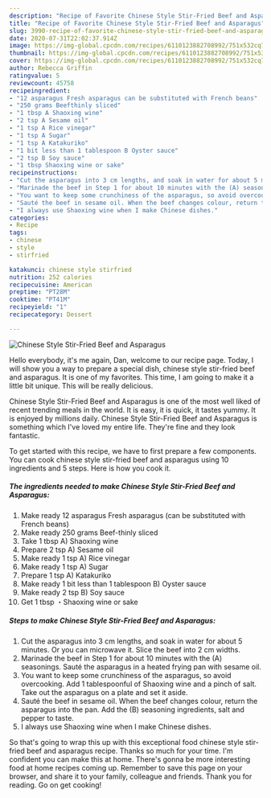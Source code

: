 ```yaml
---
description: "Recipe of Favorite Chinese Style Stir-Fried Beef and Asparagus"
title: "Recipe of Favorite Chinese Style Stir-Fried Beef and Asparagus"
slug: 3990-recipe-of-favorite-chinese-style-stir-fried-beef-and-asparagus
date: 2020-07-31T22:02:37.914Z
image: https://img-global.cpcdn.com/recipes/6110123882708992/751x532cq70/chinese-style-stir-fried-beef-and-asparagus-recipe-main-photo.jpg
thumbnail: https://img-global.cpcdn.com/recipes/6110123882708992/751x532cq70/chinese-style-stir-fried-beef-and-asparagus-recipe-main-photo.jpg
cover: https://img-global.cpcdn.com/recipes/6110123882708992/751x532cq70/chinese-style-stir-fried-beef-and-asparagus-recipe-main-photo.jpg
author: Rebecca Griffin
ratingvalue: 5
reviewcount: 45758
recipeingredient:
- "12 asparagus Fresh asparagus can be substituted with French beans"
- "250 grams Beefthinly sliced"
- "1 tbsp A Shaoxing wine"
- "2 tsp A Sesame oil"
- "1 tsp A Rice vinegar"
- "1 tsp A Sugar"
- "1 tsp A Katakuriko"
- "1 bit less than 1 tablespoon B Oyster sauce"
- "2 tsp B Soy sauce"
- "1 tbsp Shaoxing wine or sake"
recipeinstructions:
- "Cut the asparagus into 3 cm lengths, and soak in water for about 5 minutes. Or you can microwave it. Slice the beef into 2 cm widths."
- "Marinade the beef in Step 1 for about 10 minutes with the (A) seasonings. Sauté the asparagus in a heated frying pan with sesame oil."
- "You want to keep some crunchiness of the asparagus, so avoid overcooking. Add 1 tablespoonful of Shaoxing wine and a pinch of salt. Take out the asparagus on a plate and set it aside."
- "Sauté the beef in sesame oil. When the beef changes colour, return the asparagus into the pan. Add the (B) seasoning ingredients, salt and pepper to taste."
- "I always use Shaoxing wine when I make Chinese dishes."
categories:
- Recipe
tags:
- chinese
- style
- stirfried

katakunci: chinese style stirfried 
nutrition: 252 calories
recipecuisine: American
preptime: "PT28M"
cooktime: "PT41M"
recipeyield: "1"
recipecategory: Dessert

---
```



![Chinese Style Stir-Fried Beef and Asparagus](https://img-global.cpcdn.com/recipes/6110123882708992/751x532cq70/chinese-style-stir-fried-beef-and-asparagus-recipe-main-photo.jpg)

Hello everybody, it's me again, Dan, welcome to our recipe page. Today, I will show you a way to prepare a special dish, chinese style stir-fried beef and asparagus. It is one of my favorites. This time, I am going to make it a little bit unique. This will be really delicious.



Chinese Style Stir-Fried Beef and Asparagus is one of the most well liked of recent trending meals in the world. It is easy, it is quick, it tastes yummy. It is enjoyed by millions daily. Chinese Style Stir-Fried Beef and Asparagus is something which I've loved my entire life. They're fine and they look fantastic.


To get started with this recipe, we have to first prepare a few components. You can cook chinese style stir-fried beef and asparagus using 10 ingredients and 5 steps. Here is how you cook it.

<!--inarticleads1-->

##### The ingredients needed to make Chinese Style Stir-Fried Beef and Asparagus:

1. Make ready 12 asparagus Fresh asparagus (can be substituted with French beans)
1. Make ready 250 grams Beef-thinly sliced
1. Take 1 tbsp A) Shaoxing wine
1. Prepare 2 tsp A) Sesame oil
1. Make ready 1 tsp A) Rice vinegar
1. Make ready 1 tsp A) Sugar
1. Prepare 1 tsp A) Katakuriko
1. Make ready 1 bit less than 1 tablespoon B) Oyster sauce
1. Make ready 2 tsp B) Soy sauce
1. Get 1 tbsp ・Shaoxing wine or sake




<!--inarticleads2-->

##### Steps to make Chinese Style Stir-Fried Beef and Asparagus:

1. Cut the asparagus into 3 cm lengths, and soak in water for about 5 minutes. Or you can microwave it. Slice the beef into 2 cm widths.
1. Marinade the beef in Step 1 for about 10 minutes with the (A) seasonings. Sauté the asparagus in a heated frying pan with sesame oil.
1. You want to keep some crunchiness of the asparagus, so avoid overcooking. Add 1 tablespoonful of Shaoxing wine and a pinch of salt. Take out the asparagus on a plate and set it aside.
1. Sauté the beef in sesame oil. When the beef changes colour, return the asparagus into the pan. Add the (B) seasoning ingredients, salt and pepper to taste.
1. I always use Shaoxing wine when I make Chinese dishes.




So that's going to wrap this up with this exceptional food chinese style stir-fried beef and asparagus recipe. Thanks so much for your time. I'm confident you can make this at home. There's gonna be more interesting food at home recipes coming up. Remember to save this page on your browser, and share it to your family, colleague and friends. Thank you for reading. Go on get cooking!
